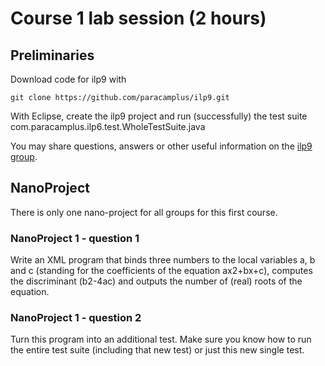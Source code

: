 
Course 1 lab session (2 hours)
==============================

Preliminaries
-------------

Download code for ilp9 with

    git clone https://github.com/paracamplus/ilp9.git

With Eclipse, create the ilp9 project and run (successfully) the test
suite com.paracamplus.ilp6.test.WholeTestSuite.java

You may share questions, answers or other useful information on
the [ilp9 group](https://groups.google.com/forum/#!forum/ilp9-2015).

NanoProject
-----------

There is only one nano-project for all groups for this first course.

### NanoProject 1 - question 1 ###

Write an XML program that binds three numbers to the local variables
a, b and c (standing for the coefficients of the equation ax2+bx+c),
computes the discriminant (b2-4ac) and outputs the number of (real)
roots of the equation.

### NanoProject 1 - question 2 ###

Turn this program into an additional test. Make sure you know how to
run the entire test suite (including that new test) or just this new
single test.




